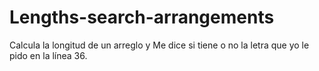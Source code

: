 # Lengths-search-arrangements
Calcula la longitud de un arreglo y Me dice si tiene o no la letra que yo le pido en la línea 36.
